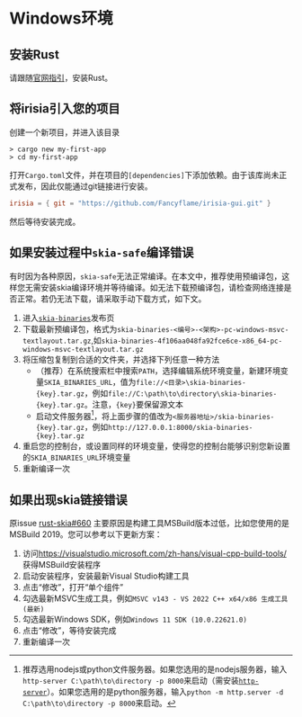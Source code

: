 # Windows环境

## 安装Rust

请跟随[官网指引](https://www.rust-lang.org/tools/install)，安装Rust。

## 将irisia引入您的项目

创建一个新项目，并进入该目录

```shell
> cargo new my-first-app
> cd my-first-app
```

打开`Cargo.toml`文件，并在项目的`[dependencies]`下添加依赖。由于该库尚未正式发布，因此仅能通过git链接进行安装。

```toml
irisia = { git = "https://github.com/Fancyflame/irisia-gui.git" }
```

然后等待安装完成。

## 如果安装过程中`skia-safe`编译错误

有时因为各种原因，`skia-safe`无法正常编译。在本文中，推荐使用预编译包，这样您无需安装skia编译环境并等待编译。如无法下载预编译包，请检查网络连接是否正常。若仍无法下载，请采取手动下载方式，如下文。

1. 进入[`skia-binaries`](https://github.com/rust-skia/skia-binaries/releases)发布页
2. 下载最新预编译包，格式为`skia-binaries-<编号>-<架构>-pc-windows-msvc-textlayout.tar.gz`,如`skia-binaries-4f106aa048fa92fce6ce-x86_64-pc-windows-msvc-textlayout.tar.gz`
3. 将压缩包复制到合适的文件夹，并选择下列任意一种方法
   - （推荐）在系统搜索栏中搜索`PATH`，选择编辑系统环境变量，新建环境变量`SKIA_BINARIES_URL`，值为`file://<目录>\skia-binaries-{key}.tar.gz`，例如`file://C:\path\to\directory\skia-binaries-{key}.tar.gz`。注意，`{key}`要保留源文本
   - 启动文件服务器[^1]，将上面步骤的值改为`<服务器地址>/skia-binaries-{key}.tar.gz`，例如`http://127.0.0.1:8000/skia-binaries-{key}.tar.gz`
4. 重启您的控制台，或设置同样的环境变量，使得您的控制台能够识别您新设置的`SKIA_BINARIES_URL`环境变量
5. 重新编译一次

## 如果出现skia链接错误

原issue [rust-skia#660](https://github.com/rust-skia/rust-skia/issues/660)
主要原因是构建工具MSBuild版本过低，比如您使用的是MSBuild 2019。您可以参考以下更新方案：
1. 访问<https://visualstudio.microsoft.com/zh-hans/visual-cpp-build-tools/>获得MSBuild安装程序
2. 启动安装程序，安装最新Visual Studio构建工具
3. 点击“修改”，打开“单个组件”
4. 勾选最新MSVC生成工具，例如`MSVC v143 - VS 2022 C++ x64/x86 生成工具(最新)`
5. 勾选最新Windows SDK，例如`Windows 11 SDK (10.0.22621.0)`
6. 点击“修改”，等待安装完成
7. 重新编译一次

[^1]: 推荐选用nodejs或python文件服务器。如果您选用的是nodejs服务器，输入`http-server C:\path\to\directory -p 8000`来启动（需安装[`http-server`](https://www.npmjs.com/package/http-server)）。如果您选用的是python服务器，输入`python -m http.server -d C:\path\to\directory -p 8000`来启动。

